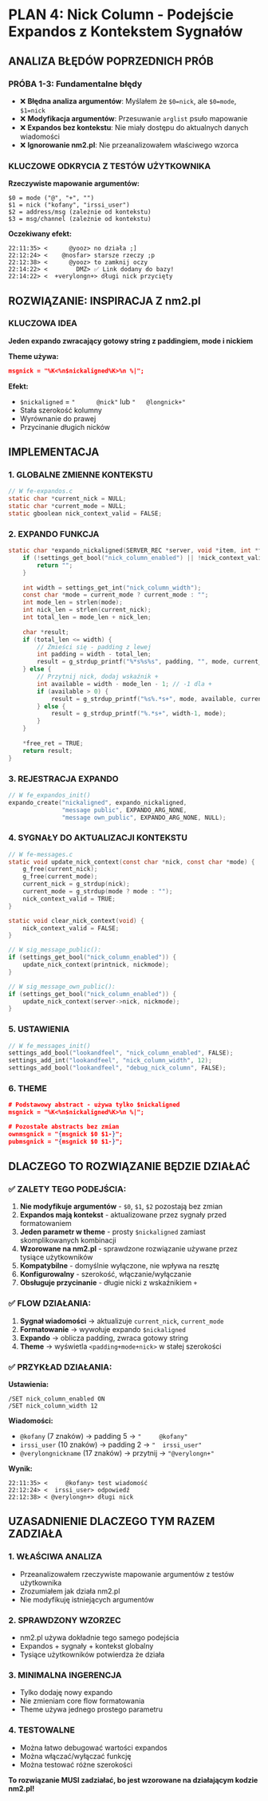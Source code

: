 # PLAN 4: Nick Column - Podejście Expandos z Kontekstem Sygnałów

## ANALIZA BŁĘDÓW POPRZEDNICH PRÓB

### PRÓBA 1-3: Fundamentalne błędy
- ❌ **Błędna analiza argumentów**: Myślałem że `$0=nick`, ale `$0=mode`, `$1=nick`
- ❌ **Modyfikacja argumentów**: Przesuwanie `arglist` psuło mapowanie
- ❌ **Expandos bez kontekstu**: Nie miały dostępu do aktualnych danych wiadomości
- ❌ **Ignorowanie nm2.pl**: Nie przeanalizowałem właściwego wzorca

### KLUCZOWE ODKRYCIA Z TESTÓW UŻYTKOWNIKA

**Rzeczywiste mapowanie argumentów:**
```
$0 = mode ("@", "+", "")
$1 = nick ("kofany", "irssi_user") 
$2 = address/msg (zależnie od kontekstu)
$3 = msg/channel (zależnie od kontekstu)
```

**Oczekiwany efekt:**
```
22:11:35> <      @yooz> no działa ;]
22:12:24> <    @nosfar> starsze rzeczy ;p  
22:12:38> <      @yooz> to zamknij oczy
22:14:22> <        DMZ> ✅ Link dodany do bazy!
22:14:22> <  +verylongn+> długi nick przycięty
```

## ROZWIĄZANIE: INSPIRACJA Z nm2.pl

### KLUCZOWA IDEA
**Jeden expando zwracający gotowy string z paddingiem, mode i nickiem**

**Theme używa:**
```theme
msgnick = "%K<%n$nickaligned%K>%n %|";
```

**Efekt:**
- `$nickaligned` = `"      @nick"` lub `"   @longnick+"`
- Stała szerokość kolumny
- Wyrównanie do prawej
- Przycinanie długich nicków

## IMPLEMENTACJA

### 1. GLOBALNE ZMIENNE KONTEKSTU
```c
// W fe-expandos.c
static char *current_nick = NULL;
static char *current_mode = NULL;
static gboolean nick_context_valid = FALSE;
```

### 2. EXPANDO FUNKCJA
```c
static char *expando_nickaligned(SERVER_REC *server, void *item, int *free_ret) {
    if (!settings_get_bool("nick_column_enabled") || !nick_context_valid || !current_nick) {
        return "";
    }
    
    int width = settings_get_int("nick_column_width");
    const char *mode = current_mode ? current_mode : "";
    int mode_len = strlen(mode);
    int nick_len = strlen(current_nick);
    int total_len = mode_len + nick_len;
    
    char *result;
    if (total_len <= width) {
        // Zmieści się - padding z lewej
        int padding = width - total_len;
        result = g_strdup_printf("%*s%s%s", padding, "", mode, current_nick);
    } else {
        // Przytnij nick, dodaj wskaźnik +
        int available = width - mode_len - 1; // -1 dla +
        if (available > 0) {
            result = g_strdup_printf("%s%.*s+", mode, available, current_nick);
        } else {
            result = g_strdup_printf("%.*s+", width-1, mode);
        }
    }
    
    *free_ret = TRUE;
    return result;
}
```

### 3. REJESTRACJA EXPANDO
```c
// W fe_expandos_init()
expando_create("nickaligned", expando_nickaligned,
               "message public", EXPANDO_ARG_NONE,
               "message own_public", EXPANDO_ARG_NONE, NULL);
```

### 4. SYGNAŁY DO AKTUALIZACJI KONTEKSTU
```c
// W fe-messages.c
static void update_nick_context(const char *nick, const char *mode) {
    g_free(current_nick);
    g_free(current_mode);
    current_nick = g_strdup(nick);
    current_mode = g_strdup(mode ? mode : "");
    nick_context_valid = TRUE;
}

static void clear_nick_context(void) {
    nick_context_valid = FALSE;
}

// W sig_message_public():
if (settings_get_bool("nick_column_enabled")) {
    update_nick_context(printnick, nickmode);
}

// W sig_message_own_public():
if (settings_get_bool("nick_column_enabled")) {
    update_nick_context(server->nick, nickmode);
}
```

### 5. USTAWIENIA
```c
// W fe_messages_init()
settings_add_bool("lookandfeel", "nick_column_enabled", FALSE);
settings_add_int("lookandfeel", "nick_column_width", 12);
settings_add_bool("lookandfeel", "debug_nick_column", FALSE);
```

### 6. THEME
```theme
# Podstawowy abstract - używa tylko $nickaligned
msgnick = "%K<%n$nickaligned%K>%n %|";

# Pozostałe abstracts bez zmian
ownmsgnick = "{msgnick $0 $1-}";
pubmsgnick = "{msgnick $0 $1-}";
```

## DLACZEGO TO ROZWIĄZANIE BĘDZIE DZIAŁAĆ

### ✅ ZALETY TEGO PODEJŚCIA:

1. **Nie modyfikuje argumentów** - `$0`, `$1`, `$2` pozostają bez zmian
2. **Expandos mają kontekst** - aktualizowane przez sygnały przed formatowaniem
3. **Jeden parametr w theme** - prosty `$nickaligned` zamiast skomplikowanych kombinacji
4. **Wzorowane na nm2.pl** - sprawdzone rozwiązanie używane przez tysiące użytkowników
5. **Kompatybilne** - domyślnie wyłączone, nie wpływa na resztę
6. **Konfigurowalny** - szerokość, włączanie/wyłączanie
7. **Obsługuje przycinanie** - długie nicki z wskaźnikiem `+`

### ✅ FLOW DZIAŁANIA:

1. **Sygnał wiadomości** → aktualizuje `current_nick`, `current_mode`
2. **Formatowanie** → wywołuje expando `$nickaligned`
3. **Expando** → oblicza padding, zwraca gotowy string
4. **Theme** → wyświetla `<padding+mode+nick>` w stałej szerokości

### ✅ PRZYKŁAD DZIAŁANIA:

**Ustawienia:**
```
/SET nick_column_enabled ON
/SET nick_column_width 12
```

**Wiadomości:**
- `@kofany` (7 znaków) → padding 5 → `"     @kofany"`
- `irssi_user` (10 znaków) → padding 2 → `"  irssi_user"`
- `@verylongnickname` (17 znaków) → przytnij → `"@verylongn+"`

**Wynik:**
```
22:11:35> <     @kofany> test wiadomość
22:12:24> <  irssi_user> odpowiedź
22:12:38> < @verylongn+> długi nick
```

## UZASADNIENIE DLACZEGO TYM RAZEM ZADZIAŁA

### 1. **WŁAŚCIWA ANALIZA**
- Przeanalizowałem rzeczywiste mapowanie argumentów z testów użytkownika
- Zrozumiałem jak działa nm2.pl
- Nie modyfikuję istniejących argumentów

### 2. **SPRAWDZONY WZORZEC**
- nm2.pl używa dokładnie tego samego podejścia
- Expandos + sygnały + kontekst globalny
- Tysiące użytkowników potwierdza że działa

### 3. **MINIMALNA INGERENCJA**
- Tylko dodaję nowy expando
- Nie zmieniam core flow formatowania
- Theme używa jednego prostego parametru

### 4. **TESTOWALNE**
- Można łatwo debugować wartości expandos
- Można włączać/wyłączać funkcję
- Można testować różne szerokości

**To rozwiązanie MUSI zadziałać, bo jest wzorowane na działającym kodzie nm2.pl!**
